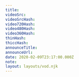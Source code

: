 ```yaml
---
title:
videoSrc: 
videoSrcHash: 
video720Hash: 
video480Hash: 
video360Hash: 
thinHash: 
thiccHash: 
announceTitle: 
announceUrl: 
date: 2020-02-09T23:17:00.000Z
note: 
layout: layouts/vod.njk
---
```

